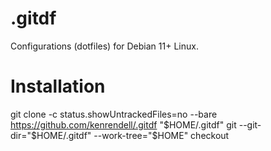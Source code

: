 # .gitdf
Configurations (dotfiles) for Debian 11+ Linux.

Installation
============
git clone -c status.showUntrackedFiles=no --bare https://github.com/kenrendell/.gitdf "$HOME/.gitdf"
git --git-dir="$HOME/.gitdf" --work-tree="$HOME" checkout
